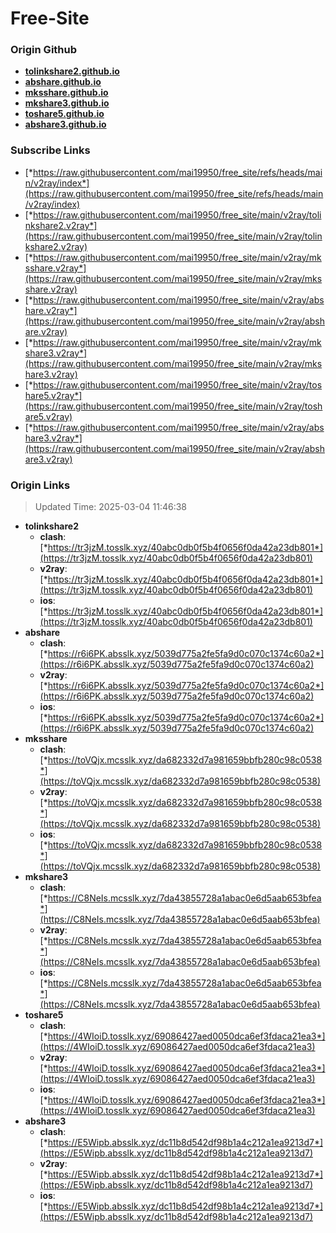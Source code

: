 # Free-Site

### Origin Github

- [**tolinkshare2.github.io**](https://github.com/tolinkshare2/tolinkshare2.github.io)
- [**abshare.github.io**](https://github.com/abshare/abshare.github.io)
- [**mksshare.github.io**](https://github.com/mksshare/mksshare.github.io)
- [**mkshare3.github.io**](https://github.com/mkshare3/mkshare3.github.io)
- [**toshare5.github.io**](https://github.com/toshare5/toshare5.github.io)
- [**abshare3.github.io**](https://github.com/abshare3/abshare3.github.io)

### Subscribe Links

- [*https://raw.githubusercontent.com/mai19950/free_site/refs/heads/main/v2ray/index*](https://raw.githubusercontent.com/mai19950/free_site/refs/heads/main/v2ray/index)
- [*https://raw.githubusercontent.com/mai19950/free_site/main/v2ray/tolinkshare2.v2ray*](https://raw.githubusercontent.com/mai19950/free_site/main/v2ray/tolinkshare2.v2ray)
- [*https://raw.githubusercontent.com/mai19950/free_site/main/v2ray/mksshare.v2ray*](https://raw.githubusercontent.com/mai19950/free_site/main/v2ray/mksshare.v2ray)
- [*https://raw.githubusercontent.com/mai19950/free_site/main/v2ray/abshare.v2ray*](https://raw.githubusercontent.com/mai19950/free_site/main/v2ray/abshare.v2ray)
- [*https://raw.githubusercontent.com/mai19950/free_site/main/v2ray/mkshare3.v2ray*](https://raw.githubusercontent.com/mai19950/free_site/main/v2ray/mkshare3.v2ray)
- [*https://raw.githubusercontent.com/mai19950/free_site/main/v2ray/toshare5.v2ray*](https://raw.githubusercontent.com/mai19950/free_site/main/v2ray/toshare5.v2ray)
- [*https://raw.githubusercontent.com/mai19950/free_site/main/v2ray/abshare3.v2ray*](https://raw.githubusercontent.com/mai19950/free_site/main/v2ray/abshare3.v2ray)

### Origin Links

> Updated Time: 2025-03-04 11:46:38

- **tolinkshare2**
  - **clash**: [*https://tr3jzM.tosslk.xyz/40abc0db0f5b4f0656f0da42a23db801*](https://tr3jzM.tosslk.xyz/40abc0db0f5b4f0656f0da42a23db801)
  - **v2ray**: [*https://tr3jzM.tosslk.xyz/40abc0db0f5b4f0656f0da42a23db801*](https://tr3jzM.tosslk.xyz/40abc0db0f5b4f0656f0da42a23db801)
  - **ios**: [*https://tr3jzM.tosslk.xyz/40abc0db0f5b4f0656f0da42a23db801*](https://tr3jzM.tosslk.xyz/40abc0db0f5b4f0656f0da42a23db801)
- **abshare**
  - **clash**: [*https://r6i6PK.absslk.xyz/5039d775a2fe5fa9d0c070c1374c60a2*](https://r6i6PK.absslk.xyz/5039d775a2fe5fa9d0c070c1374c60a2)
  - **v2ray**: [*https://r6i6PK.absslk.xyz/5039d775a2fe5fa9d0c070c1374c60a2*](https://r6i6PK.absslk.xyz/5039d775a2fe5fa9d0c070c1374c60a2)
  - **ios**: [*https://r6i6PK.absslk.xyz/5039d775a2fe5fa9d0c070c1374c60a2*](https://r6i6PK.absslk.xyz/5039d775a2fe5fa9d0c070c1374c60a2)
- **mksshare**
  - **clash**: [*https://toVQjx.mcsslk.xyz/da682332d7a981659bbfb280c98c0538*](https://toVQjx.mcsslk.xyz/da682332d7a981659bbfb280c98c0538)
  - **v2ray**: [*https://toVQjx.mcsslk.xyz/da682332d7a981659bbfb280c98c0538*](https://toVQjx.mcsslk.xyz/da682332d7a981659bbfb280c98c0538)
  - **ios**: [*https://toVQjx.mcsslk.xyz/da682332d7a981659bbfb280c98c0538*](https://toVQjx.mcsslk.xyz/da682332d7a981659bbfb280c98c0538)
- **mkshare3**
  - **clash**: [*https://C8NeIs.mcsslk.xyz/7da43855728a1abac0e6d5aab653bfea*](https://C8NeIs.mcsslk.xyz/7da43855728a1abac0e6d5aab653bfea)
  - **v2ray**: [*https://C8NeIs.mcsslk.xyz/7da43855728a1abac0e6d5aab653bfea*](https://C8NeIs.mcsslk.xyz/7da43855728a1abac0e6d5aab653bfea)
  - **ios**: [*https://C8NeIs.mcsslk.xyz/7da43855728a1abac0e6d5aab653bfea*](https://C8NeIs.mcsslk.xyz/7da43855728a1abac0e6d5aab653bfea)
- **toshare5**
  - **clash**: [*https://4WIoiD.tosslk.xyz/69086427aed0050dca6ef3fdaca21ea3*](https://4WIoiD.tosslk.xyz/69086427aed0050dca6ef3fdaca21ea3)
  - **v2ray**: [*https://4WIoiD.tosslk.xyz/69086427aed0050dca6ef3fdaca21ea3*](https://4WIoiD.tosslk.xyz/69086427aed0050dca6ef3fdaca21ea3)
  - **ios**: [*https://4WIoiD.tosslk.xyz/69086427aed0050dca6ef3fdaca21ea3*](https://4WIoiD.tosslk.xyz/69086427aed0050dca6ef3fdaca21ea3)
- **abshare3**
  - **clash**: [*https://E5Wipb.absslk.xyz/dc11b8d542df98b1a4c212a1ea9213d7*](https://E5Wipb.absslk.xyz/dc11b8d542df98b1a4c212a1ea9213d7)
  - **v2ray**: [*https://E5Wipb.absslk.xyz/dc11b8d542df98b1a4c212a1ea9213d7*](https://E5Wipb.absslk.xyz/dc11b8d542df98b1a4c212a1ea9213d7)
  - **ios**: [*https://E5Wipb.absslk.xyz/dc11b8d542df98b1a4c212a1ea9213d7*](https://E5Wipb.absslk.xyz/dc11b8d542df98b1a4c212a1ea9213d7)
